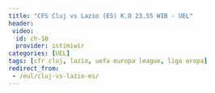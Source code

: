 ```yaml
---
title: "CFS Cluj vs Lazio (ES) K.O 23.55 WIB - UEL"
header:
 video:
  id: ch-10
  provider: istimiwir
categories: [UEL]
tags: [cfr cluj, lazio, uefa europa league, liga eropa]
redirect_from:
 - /eul/cluj-vs-lazio-es/
---
```

